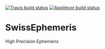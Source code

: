   [![Travis build status](https://travis-ci.org/rstub/SwissEphemeris.svg?branch=master)](https://travis-ci.org/rstub/SwissEphemeris)
  [![AppVeyor build status](https://ci.appveyor.com/api/projects/status/github/rstub/SwissEphemeris?branch=master&svg=true)](https://ci.appveyor.com/project/rstub/SwissEphemeris)

# SwissEphemeris
High Precision Ephemeris
